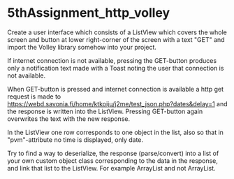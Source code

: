 # 5thAssignment_http_volley

Create a user interface which consists of a ListView which covers the whole screen and button at lower right-corner 
of the screen with a text "GET" and import the Volley library somehow into your project.

If internet connection is not available, pressing the GET-button produces only a notification text made with 
a Toast noting the user that connection is not available.

When GET-button is pressed and internet connection is available a http get request is made to 
https://webd.savonia.fi/home/ktkoiju/j2me/test_json.php?dates&delay=1 
and the response is written into the ListView. Pressing GET-button again overwrites the text with the new response.

In the ListView one row corresponds to one object in the list, also so that in "pvm"-attribute no time is displayed, 
only date.

Try to find a way to deserialize, the response (parse/convert) into a list of your own custom object class corresponding 
to the data in the response, and link that list to the ListView. For example ArrayList<MyObject> and not ArrayList<String>.

